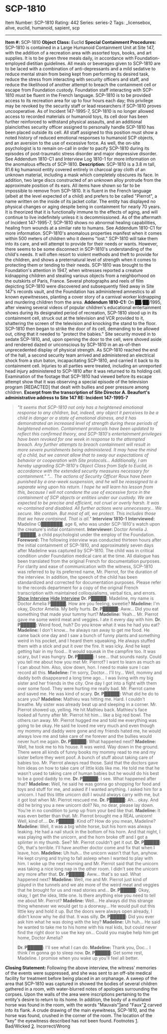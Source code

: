 # SCP-1810
Item Number: SCP-1810
Rating: 442
Series: series-2
Tags: _licensebox, alive, euclid, humanoid, sapient, scp

---

**Item #:** SCP-1810
**Object Class:** Euclid
**Special Containment Procedures:** SCP-1810 is contained in a Large Humanoid Containment Unit at Site 147, with the addition of a recreation area with assorted toys, books, and art supplies. It is to be given three meals daily, in accordance with Foundation-employed dietitian guidelines. All meals or beverages given to SCP-1810 are to be laced with a combination of anti-depressants and a mild sedative to reduce mental strain from being kept from performing its desired task, reduce the stress from interacting with security officers and staff, and reduce the likelihood of another attempt to breach the containment cell or escape from Foundation custody. Foundation staff interacting with SCP-1810 must be fluent in the French language. SCP-1810 is to be provided access to its recreation area for up to four hours each day; this privilege may be revoked by the security staff or lead researchers if SCP-1810 proves uncooperative.
As of Incident 147-1995-7, SCP-1810 is no longer allowed access to recorded materials or humanoid toys, its cell door has been further reinforced to withstand physical assaults, and an additional plainclothes security officer assigned to personally handle SCP-1810 has been placed outside its cell. All staff assigned to this position must show a noted history of reduced emotional responses to humanoid SCP objects, and an aversion to the use of excessive force. As well, the on-site psychologist is to remain on-call in order to pacify SCP-1810 during its episodes of post-traumatic stress disorder and major depressive disorder. See Addendum 1810-C1 and Interview Log 1810-1 for more information on the anomalous effects of SCP-1810.
**Description:** SCP-1810 is a 3.8 m tall, 81.6 kg humanoid entity covered entirely in charcoal gray cloth of an unknown material, including a mask which completely obscures its face. In addition, two large discs constructed of an unknown alloy protrude from the approximate position of its ears. All items have shown so far to be impossible to remove from SCP-1810. It is fluent in the French language (albeit at the level expected of a child) and prefers to be called "Pierrot", a name written on the inside of its jacket collar. The entity has displayed no physical changes or aging despite being in containment for nearly 70 years. It is theorized that it is functionally immune to the effects of aging, and will continue to live indefinitely unless it is decommissioned. As of the aftermath of Incident 147-1995-7, SCP-1810 shows no abnormal healing capabilities, healing from wounds at a similar rate to humans. See Addendum 1810-C1 for more information.
SCP-1810's anomalous properties manifest when it comes within 500 meters of children who it deems "lost." SCP-1810 will take them into its care, and will attempt to provide for their needs or wants. However, there seems to be some disconnect in SCP-1810's understanding of the child's needs. It will often resort to violent methods and theft to provide for the children, and shows a preternatural level of strength when it comes to protecting them or tending to their needs.
SCP-1810 was brought to the Foundation's attention in 1947, when witnesses reported a creature kidnapping children and stealing various objects from a neighborhood on the outskirts of Paris, France. Several photographs and reels of film depicting SCP-1810 were discovered and subsequently filed away in Site 147's records vault, and the Foundation has administered amnestics to all known eyewitnesses, planting a cover story of a carnival worker kidnapping and murdering children from the area.
**Addendum 1810-C1:** On ██/██/1995, after viewing several videos of popular children's educational entertainment shows during its designated period of recreation, SCP-1810 stood up in its containment cell, struck out at the television and VCR provided to it, shattering the screen of the television and knocking the stand to the floor. SCP-1810 then began to strike the door of its cell, demanding to be allowed out, citing that it needed to "protect the babies." Site security moved in to sedate SCP-1810, and, upon opening the door to the cell, were shoved aside and rendered dazed or unconscious by SCP-1810 in an as-of-then unprecedented display of physical strength.
As SCP-1810 reached the end of the hall, a second security team arrived and administered an electrical shock from a stun baton, incapacitating SCP-1810, and carried it back to its containment cell. Injuries to all parties were treated, including an unreported head injury administered to SCP-1810 after it was returned to its holding cell. Examination of the footage that SCP-1810 had viewed before its escape attempt show that it was observing a special episode of the television program [REDACTED] that dealt with bullies and peer pressure among children.
**Excerpt from the transcription of Site Director A. Beaufort's administrative address to Site 147 RE: Incident 147-1995-7**
> _"It seems that SCP-1810 not only has a heightened emotional response to any children, but, indeed, any object it perceives to be a child in danger or a state of emotional distress, and it has demonstrated an increased level of strength during these periods of heightened emotion. Containment protocols have been updated to reflect this confirmed theory, and SCP-1810's entertainment privileges have been revoked for one week in response to the attempted breach. Any further attempts to breach containment will result in more severe punishments being administered. It may have the mind of a child, but we cannot allow that to sway our expectations of behavior or cooperation with Site protocols… Additionally, I am hereby upgrading SCP-1810's Object Class from Safe to Euclid, in accordance with the extended security measures necessary for containment."_
> _"… The actions of Security Officer Roux have been punished by a one-week suspension, and he will be reassigned to a separate wing upon his return. I hope he will learn his lesson from this, because I will not condone the use of excessive force in the containment of SCP objects or entities under our custody. We are expected to be precise and efficient, not cruel or overly harsh. It was re-contained and disabled. All further actions were unnecessary… We secure. We contain. But most of all, we protect. This includes those that we have contained. That is all."_
**Interview 1810-1**
**Interviewed:** Madeline O███████, age 6, who was under SCP-1810's watch upon the creature's initial containment.
**Interviewer:** Doctor Amelia J. P█████, a child psychologist under the employ of the Foundation.
**Foreword:** The following interview was conducted thirteen hours after the initial containment of SCP-1810, and approximately seven days after Madeline was captured by SCP-1810. The child was in critical condition under Foundation medical care at the time. All dialogue has been translated from the original French for documentation purposes. For clarity and ease of communication with the witness, SCP-1810 was referred to by its preferred name, Mr. Pierrot, for the duration of the interview. In addition, the speech of the child has been standardized and corrected for documentation purposes. Please refer to the records department for a copy of the original French transcription with maintained colloquialisms, verbal tics, and errors.
[Show Interview](javascript:;)
[Hide Interview](javascript:;)
> **Dr. P█████:** Madeline, my name is Doctor Amelia P█████. How are you feeling, sweetie?
> **Madeline:** I'm okay, Doctor Amelia. My belly hurts.
> **Dr. P█████:** Aww… Did you eat something that made your tummy hurt?
> **Madeline:** Yeah… Mr. Pierrot gave me some weird meat and veggies. I ate it every day with him.
> **Dr. P█████:** Weird food, huh? Do you know what it was he had you eat?
> **Madeline:** I don't know… he always ran away to get me food. He came back one day and I saw a bunch of funny plants and something weird in his pocket, and I heard them squeaking. He always stuffed them with a stick and put it over the fire. It was icky. And he kept getting hair in my food… It would squeak in the campfire too. It was scary, but I was hungry.
> **Dr. P█████:** I see… that sounds nasty. Could you tell me about how you met Mr. Pierrot? I want to learn as much as I can about him. Also, slow down, hon. I need to make sure I can record all this.
> **Madeline:** I'm sorry, Doctor… I'll try… Well, mommy and daddy both disappeared a long time ago… I was living with my big sister and her friends in the city. One day I got into a fight with them over some food. They were hurting me really bad. Mr. Pierrot came and saved me. He was kind of scary.
> **Dr. P█████:** What did he do to scare you?
> **Madeline:** Mathieu was hitting me. Hard. I couldn't breathe. My sister was already beat up and sleeping in a corner. Mr. Pierrot showed up, yelling. He hit Mathieu back. Mathieu's face looked all funny after Mr. Pierrot hit him… like a big red bowl. The others ran away. Mr. Pierrot hugged me and told me everything was going to be okay. He said he loved me very much and even though my mommy and daddy were gone and my friends hated me, he would always love me and take care of me forever and the bullies would never hurt me again.
> **Dr. P█████:** What happened next?
> **Madeline:** Well, he took me to his house. It was weird. Way down in the ground. There were all kinds of funny books my mommy read to me and my sister before they went poof. A bunch of stuff about taking care of babies too. Mr. Pierrot always read those. Said that the doctors gave him ideas on how to take care of little kids like me. He told me that he wasn't used to taking care of human babies but he would do his best to be a good daddy to me.
> **Dr. P█████:** I see. What happened after that?
> **Madeline:** Well, he said he was gonna go shopping for food and toys and stuff for me, and asked if I wanted anything. I asked him for a unicorn. I had this little unicorn doll I would always carry with me, but it got lost when Mr. Pierrot rescued me.
> **Dr. P█████:** Ah… okay. And did he bring you a new unicorn doll? No, no dear, please lay down. You're in no condition to jump up from your bed like that.
> **Madeline:** It was even better than that. Mr. Pierrot brought me a REAL unicorn! Well, kind of….
> **Dr. P█████:** Kind of? How do you mean, Madeline?
> **Madeline:** Well, it was a big white horse, but his horn was always leaking. He had a nail stuck in the bottom of his horn. And that night, I was playing with the unicorn, and the horn broke off and I got a splinter in my thumb. See? Mr. Pierrot couldn't get it out.
> **Dr. P█████:** Oh, that's terrible. I'll have another doctor come and fix that when I leave, hon.
> **Madeline:** Uh huh… the unicorn wasn't that fun, anyhow. He kept crying and trying to fall asleep when I wanted to play with him. I woke up the next morning and Mr. Pierrot said that the unicorn was taking a nice long nap in the other room. I didn't see the unicorn any more after that.
> **Dr. P█████:** Aww… that's so sad. What happened next?
> **Madeline:** Well, me and Mr. Pierrot just kind of played in the tunnels and we ate more of the weird meat and veggies that he brought for us and read stories and…
> **Dr. P█████:** Okay, okay, I get the idea, little one. Is there anything else you need to tell me about Mr. Pierrot?
> **Madeline:** Well… He always did this strange thing whenever we would get to a doorway… He would pull out this little key and hold it up. But the doors were always open already, I didn't know why he did that. It was silly.
> **Dr. P█████:** Did you ever ask him what he was doing with the key?
> **Madeline:** Uh huh… He said he wanted to take me to his home with his real kids, but could never find the right door to use the key on… Could you maybe help him get home, Doctor Amelia?  
>    
>  **Dr. P█████:** I'll see what I can do.
> **Madeline:** Thank you, Doc… I think I'm gonna go to sleep now.
> **Dr. P█████:** Get some rest, Madeline. I promise when you wake up you'll feel all better.  
> 
**Closing Statement:** Following the above interview, the witness' memories of the events were suppressed, and she was sent to an off-site medical facility for treatment before being placed in an orphanage. A sweep of the area that SCP-1810 was captured in showed the bodies of several children gathered in a room, with water-blurred notes of apologies surrounding the corpses. Upon the walls of the area were inscriptions pertaining to the entity's desire to return to its home. In addition, the body of a mutilated horse was found in the room, with the words "Mauvais"[1](javascript:;)and "Faux"[2](javascript:;) carved into its flank. A crude drawing of the main eyewitness, SCP-1810, and the horse was found, crushed in the corner of the room. The location of the "key" the eyewitness described has not been found.
Footnotes
[1](javascript:;). Bad/Wicked
[2](javascript:;). Incorrect/Wrong
